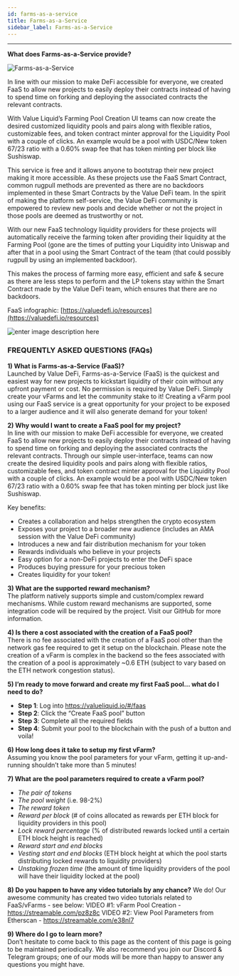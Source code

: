 ```yaml
---
id: farms-as-a-service
title: Farms-as-a-Service
sidebar_label: Farms-as-a-Service
---
```


---

**What does Farms-as-a-Service provide?**

![Farms-as-a-Service](../img/faas.png)

In line with our mission to make DeFi accessible for everyone, we created FaaS to allow new projects to easily deploy their contracts instead of having to spend time on forking and deploying the associated contracts the relevant contracts.  
  
With Value Liquid’s Farming Pool Creation UI  teams can now create the desired customized liquidity pools and pairs along with flexible ratios, customizable fees, and token contract minter approval for the Liquidity Pool with a couple of clicks. An example would be a pool with USDC/New token 67/23 ratio with a 0.60% swap fee that has token minting per block like Sushiswap.

This service is free and it allows anyone to bootstrap their new project making it more accessible. As these projects use the FaaS Smart Contract, common rugpull methods are prevented as there are no backdoors implemented in these Smart Contracts by the Value DeFi team. In the spirit of making the platform self-service, the Value DeFi community is empowered to review new pools and decide whether or not the project in those pools are deemed as trustworthy or not.

With our new FaaS technology liquidity providers for these projects will automatically receive the farming token after providing their liquidity at the Farming Pool \(gone are the times of putting your Liquidity into Uniswap and after that in a pool using the Smart Contract of the team \(that could possibly rugpull by using an implemented backdoor\).

This makes the process of farming more easy, efficient and safe & secure as there are less steps to perform and the LP tokens stay within the Smart Contract made by the Value DeFi team, which ensures that there are no backdoors.

FaaS infographic: [https://valuedefi.io/resources](https://valuedefi.io/resources)

![enter image description here](https://miro.medium.com/max/700/1*a81g73R8alhkV0TL9CPsng.png)

### FREQUENTLY ASKED QUESTIONS \(FAQs\)

**1\) What is Farms-as-a-Service \(FaaS\)?**  
Launched by Value DeFi, Farms-as-a-Service \(FaaS\) is the quickest and easiest way for new projects to kickstart liquidity of their coin without any upfront payment or cost. No permission is required by Value DeFi. Simply create your vFarms and let the community stake to it! Creating a vFarm pool using our FaaS service is a great opportunity for your project to be exposed to a larger audience and it will also generate demand for your token!

**2\) Why would I want to create a FaaS pool for my project?**  
In line with our mission to make DeFi accessible for everyone, we created FaaS to allow new projects to easily deploy their contracts instead of having to spend time on forking and deploying the associated contracts the relevant contracts. Through our simple user-interface, teams can now create the desired liquidity pools and pairs along with flexible ratios, customizable fees, and token contract minter approval for the Liquidity Pool with a couple of clicks. An example would be a pool with USDC/New token 67/23 ratio with a 0.60% swap fee that has token minting per block just like Sushiswap.

Key benefits:
- Creates a collaboration and helps strengthen the crypto ecosystem
- Exposes your project to a broader new audience (includes an AMA session with the Value DeFi community)
- Introduces a new and fair distribution mechanism for your token
- Rewards individuals who believe in your projects
- Easy option for a non-DeFi projects to enter the DeFi space
- Produces buying pressure for your precious token
- Creates liquidity for your token!

**3\) What are the supported reward mechanism?**  
The platform natively supports simple and custom/complex reward mechanisms. While custom reward mechanisms are supported, some integration code will be required by the project.  Visit our GitHub for more information.

**4\) Is there a cost associated with the creation of a FaaS pool?**  
There is no fee associated with the creation of a FaaS pool other than the network gas fee required to get it setup on the blockchain. Please note the creation of a vFarm is complex in the backend so the fees associated with the creation of a pool is approximately ~0.6 ETH (subject to vary based on the ETH network congestion status).

**5) I’m ready to move forward and create my first FaaS pool… what do I need to do?**

- **Step 1**: Log into https://valueliquid.io/#/faas
- **Step 2**: Click the “Create FaaS pool” button
- **Step 3**: Complete all the required fields
- **Step 4**: Submit your pool to the blockchain with the push of a button and voila!

**6\) How long does it take to setup my first vFarm?**  
 Assuming you know the pool parameters for your vFarm, getting it up-and-running shouldn’t take more than 5 minutes!

**7\) What are the pool parameters required to create a vFarm pool?**  
- _The pair of tokens_  
- _The pool weight_ \(i.e. 98-2%\)  
- _The reward token_  
- _Reward per block_ \(\# of coins allocated as rewards per ETH block for liquidity providers in this pool\)  
- _Lock reward percentage_ \(% of distributed rewards locked until a certain ETH block height is reached\)  
- _Reward start and end blocks_  
- _Vesting start and end blocks_ \(ETH block height at which the pool starts distributing locked rewards to liquidity providers\)  
- _Unstaking frozen time_ \(the amount of time liquidity providers of the pool will have their liquidity locked at the pool\)

**8\) Do you happen to have any video tutorials by any chance?**
We do! Our awesome community has created two video tutorials related to FaaS/vFarms - see below:
     VIDEO #1:  vFarm Pool Creation - https://streamable.com/pz8z8c
     VIDEO #2:  View Pool Parameters from Etherscan - https://streamable.com/e38nl7

**9\) Where do I go to learn more?**  
Don’t hesitate to come back to this page as the content of this page is going to be maintained periodically. We also recommend you join our Discord & Telegram groups; one of our mods will be more than happy to answer any questions you might have.

